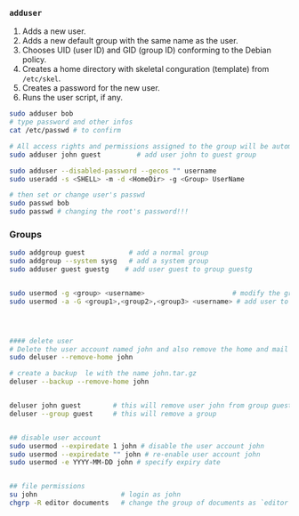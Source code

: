 

### `adduser`

1. Adds a new user.
2. Adds a new default group with the same name as the user.
3. Chooses UID (user ID) and GID (group ID) conforming to the Debian policy.
4. Creates a home directory with skeletal conguration (template) from `/etc/skel`.
5. Creates a password for the new user.
6. Runs the user script, if any.

```sh
sudo adduser bob
# type password and other infos
cat /etc/passwd # to confirm

# All access rights and permissions assigned to the group will be automatically available to all the members of the group.
sudo adduser john guest         # add user john to guest group

sudo adduser --disabled-password --gecos "" username
sudo useradd -s <SHELL> -m -d <HomeDir> -g <Group> UserName

# then set or change user's passwd
sudo passwd bob
sudo passwd # changing the root's password!!!
```

### Groups

```sh
sudo addgroup guest           # add a normal group
sudo addgroup --system sysg   # add a system group
sudo adduser guest guestg    # add user guest to group guestg 


sudo usermod -g <group> <username>                      # modify the group assigned to the user
sudo usermod -a -G <group1>,<group2>,<group3> <username> # add user to multiple groups




#### delete user
# Delete the user account named john and also remove the home and mail spool directories associated with john. By default, the deluser command will delete the user without deleting the home directory.
sudo deluser --remove-home john

# create a backup  le with the name john.tar.gz
deluser --backup --remove-home john


deluser john guest        # this will remove user john from group guest
deluser --group guest     # this will remove a group


## disable user account
sudo usermod --expiredate 1 john # disable the user account john
sudo usermod --expiredate "" john # re-enable user account john
sudo usermod -e YYYY-MM-DD john # specify expiry date


## file permissions
su john                     # login as john
chgrp -R editor documents   # change the group of documents as `editor`

```
